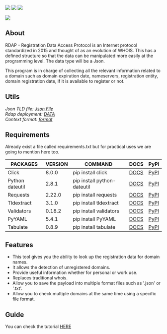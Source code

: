 ![](https://badgen.net/badge/icon/github?icon=github&label) ![](https://img.shields.io/badge/Python%20Version-3.8.5-blue) ![](https://img.shields.io/badge/release%20-1.0.0-black)

![](https://www.selectallfromdual.com/blog/wp-content/uploads/2019/11/rdap.jpg)

## About

RDAP - Registration Data Access Protocol is an Internet protocol standardized in 2015 and thought of as an evolution of WHOIS. This has a defined structure so that the data can be manipulated more easily at the programming level. The data type will be a Json.

This program is in charge of collecting all the relevant information related to a domain such as domain expiration date, nameservers, registration entity, domain registration date, if it is available to register or not.


## Utils
*Json TLD file:  [Json File](https://data.iana.org/rdap/dns.json)* \
*Rdap deployment:  [DATA](https://deployment.rdap.org/)* \
*Context format: [format](docs/outputs.md)*

## Requirements
Already exist a file called requirements.txt but for practical uses we are going to mention here too.


|PACKAGES|VERSION|COMMAND|DOCS|PyPI|
| ------------ | ------------ | ------------ | ------------ |------------ |
|Click|8.0.0|pip install click|[DOCS](https://click.palletsprojects.com/en/8.0.x/)|[PyPI](https://pypi.org/project/click/)|
|Python dateutil|2.8.1|pip install python-dateutil|[DOCS](https://dateutil.readthedocs.io/en/stable/)|[PyPI](https://pypi.org/project/python-dateutil/)|
|Requests|2.22.0|pip install requests|[DOCS](https://docs.python-requests.org/en/master/)|[PyPI](https://pypi.org/project/requests/)|
|Tldextract|3.1.0|pip install tldextract|[DOCS](https://github.com/john-kurkowski/tldextract)|[PyPI](https://pypi.org/project/tldextract/)|
|Validators|0.18.2|pip install validators|[DOCS](https://github.com/kvesteri/validators)|[PyPI](https://pypi.org/project/validators/)|
|PyYAML|5.4.1|pip install PyYAML|[DOCS](https://pyyaml.org/wiki/PyYAMLDocumentation)|[PyPI](https://pypi.org/project/PyYAML/)|
|Tabulate|0.8.9|pip install tabulate|[DOCS](https://github.com/astanin/python-tabulate)|[PyPI](https://pypi.org/project/tabulate/)|


## Features
- This tool gives you the ability to look up the registration data for domain names.
- It allows the detection of unregistered domains.
- Provide useful information whether for personal or work use.
- Replaces traditional whois.
- Allow you to save the payload into multiple format files such as '.json' or '.txt'.
- Allow you to check multiple domains at the same time using a specific file format.

## Guide
You can check the tutorial [HERE](docs/user_guide.md)
